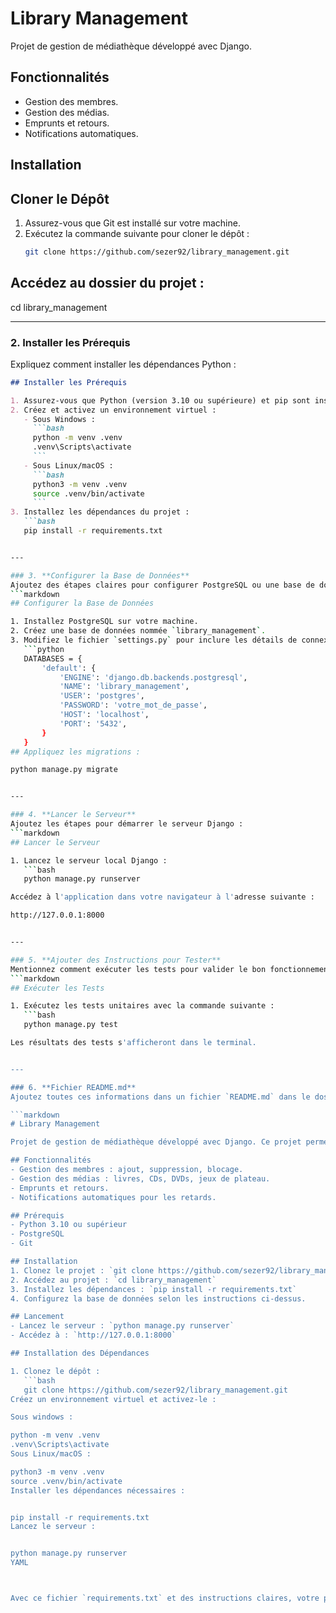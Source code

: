 # Library Management

Projet de gestion de médiathèque développé avec Django. 

## Fonctionnalités
- Gestion des membres.
- Gestion des médias.
- Emprunts et retours.
- Notifications automatiques.

## Installation
## Cloner le Dépôt

1. Assurez-vous que Git est installé sur votre machine.
2. Exécutez la commande suivante pour cloner le dépôt :
   ```bash
   git clone https://github.com/sezer92/library_management.git

## Accédez au dossier du projet :

cd library_management


---

### 2. **Installer les Prérequis**
Expliquez comment installer les dépendances Python :
```markdown
## Installer les Prérequis

1. Assurez-vous que Python (version 3.10 ou supérieure) et pip sont installés.
2. Créez et activez un environnement virtuel :
   - Sous Windows :
     ```bash
     python -m venv .venv
     .venv\Scripts\activate
     ```
   - Sous Linux/macOS :
     ```bash
     python3 -m venv .venv
     source .venv/bin/activate
     ```
3. Installez les dépendances du projet :
   ```bash
   pip install -r requirements.txt


---

### 3. **Configurer la Base de Données**
Ajoutez des étapes claires pour configurer PostgreSQL ou une base de données alternative :
```markdown
## Configurer la Base de Données

1. Installez PostgreSQL sur votre machine.
2. Créez une base de données nommée `library_management`.
3. Modifiez le fichier `settings.py` pour inclure les détails de connexion à la base de données :
   ```python
   DATABASES = {
       'default': {
           'ENGINE': 'django.db.backends.postgresql',
           'NAME': 'library_management',
           'USER': 'postgres',
           'PASSWORD': 'votre_mot_de_passe',
           'HOST': 'localhost',
           'PORT': '5432',
       }
   }
## Appliquez les migrations :

python manage.py migrate


---

### 4. **Lancer le Serveur**
Ajoutez les étapes pour démarrer le serveur Django :
```markdown
## Lancer le Serveur

1. Lancez le serveur local Django :
   ```bash
   python manage.py runserver

Accédez à l'application dans votre navigateur à l'adresse suivante :

http://127.0.0.1:8000


---

### 5. **Ajouter des Instructions pour Tester**
Mentionnez comment exécuter les tests pour valider le bon fonctionnement :
```markdown
## Exécuter les Tests

1. Exécutez les tests unitaires avec la commande suivante :
   ```bash
   python manage.py test

Les résultats des tests s'afficheront dans le terminal.


---

### 6. **Fichier README.md**
Ajoutez toutes ces informations dans un fichier `README.md` dans le dossier racine de votre projet. Voici un exemple structuré :

```markdown
# Library Management

Projet de gestion de médiathèque développé avec Django. Ce projet permet de gérer les emprunts, les médias, et les membres.

## Fonctionnalités
- Gestion des membres : ajout, suppression, blocage.
- Gestion des médias : livres, CDs, DVDs, jeux de plateau.
- Emprunts et retours.
- Notifications automatiques pour les retards.

## Prérequis
- Python 3.10 ou supérieur
- PostgreSQL
- Git

## Installation
1. Clonez le projet : `git clone https://github.com/sezer92/library_management.git`
2. Accédez au projet : `cd library_management`
3. Installez les dépendances : `pip install -r requirements.txt`
4. Configurez la base de données selon les instructions ci-dessus.

## Lancement
- Lancez le serveur : `python manage.py runserver`
- Accédez à : `http://127.0.0.1:8000`

## Installation des Dépendances

1. Clonez le dépôt :
   ```bash
   git clone https://github.com/sezer92/library_management.git
Créez un environnement virtuel et activez-le :

Sous windows :

python -m venv .venv
.venv\Scripts\activate
Sous Linux/macOS :

python3 -m venv .venv
source .venv/bin/activate
Installer les dépendances nécessaires :


pip install -r requirements.txt
Lancez le serveur :


python manage.py runserver
YAML



Avec ce fichier `requirements.txt` et des instructions claires, votre projet sera bien documenté et p

